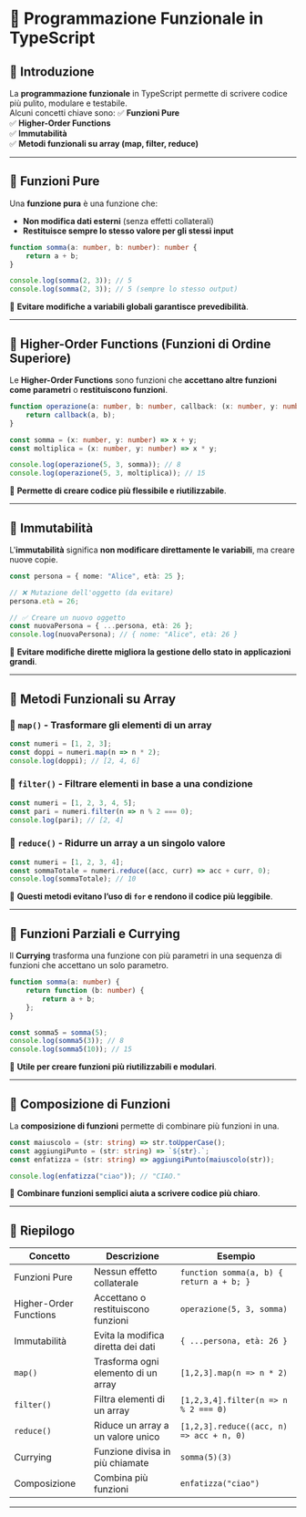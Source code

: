 
# 📌 Programmazione Funzionale in TypeScript

## 🎯 Introduzione
La **programmazione funzionale** in TypeScript permette di scrivere codice più pulito, modulare e testabile.  
Alcuni concetti chiave sono:
✅ **Funzioni Pure**  
✅ **Higher-Order Functions**  
✅ **Immutabilità**  
✅ **Metodi funzionali su array (map, filter, reduce)**  

---

## 📌 Funzioni Pure
Una **funzione pura** è una funzione che:
- **Non modifica dati esterni** (senza effetti collaterali)
- **Restituisce sempre lo stesso valore per gli stessi input**

```ts
function somma(a: number, b: number): number {
    return a + b;
}

console.log(somma(2, 3)); // 5
console.log(somma(2, 3)); // 5 (sempre lo stesso output)
````

📌 **Evitare modifiche a variabili globali garantisce prevedibilità**.

---

## 📌 Higher-Order Functions (Funzioni di Ordine Superiore)

Le **Higher-Order Functions** sono funzioni che **accettano altre funzioni come parametri** o **restituiscono funzioni**.

```ts
function operazione(a: number, b: number, callback: (x: number, y: number) => number): number {
    return callback(a, b);
}

const somma = (x: number, y: number) => x + y;
const moltiplica = (x: number, y: number) => x * y;

console.log(operazione(5, 3, somma)); // 8
console.log(operazione(5, 3, moltiplica)); // 15
```

📌 **Permette di creare codice più flessibile e riutilizzabile**.

---

## 📌 Immutabilità

L'**immutabilità** significa **non modificare direttamente le variabili**, ma creare nuove copie.

```ts
const persona = { nome: "Alice", età: 25 };

// ❌ Mutazione dell'oggetto (da evitare)
persona.età = 26; 

// ✅ Creare un nuovo oggetto
const nuovaPersona = { ...persona, età: 26 };
console.log(nuovaPersona); // { nome: "Alice", età: 26 }
```

📌 **Evitare modifiche dirette migliora la gestione dello stato in applicazioni grandi**.

---

## 📌 Metodi Funzionali su Array

### 🔹 `map()` - Trasformare gli elementi di un array

```ts
const numeri = [1, 2, 3];
const doppi = numeri.map(n => n * 2);
console.log(doppi); // [2, 4, 6]
```

### 🔹 `filter()` - Filtrare elementi in base a una condizione

```ts
const numeri = [1, 2, 3, 4, 5];
const pari = numeri.filter(n => n % 2 === 0);
console.log(pari); // [2, 4]
```

### 🔹 `reduce()` - Ridurre un array a un singolo valore

```ts
const numeri = [1, 2, 3, 4];
const sommaTotale = numeri.reduce((acc, curr) => acc + curr, 0);
console.log(sommaTotale); // 10
```

📌 **Questi metodi evitano l’uso di `for` e rendono il codice più leggibile**.

---

## 📌 Funzioni Parziali e Currying

Il **Currying** trasforma una funzione con più parametri in una sequenza di funzioni che accettano un solo parametro.

```ts
function somma(a: number) {
    return function (b: number) {
        return a + b;
    };
}

const somma5 = somma(5);
console.log(somma5(3)); // 8
console.log(somma5(10)); // 15
```

📌 **Utile per creare funzioni più riutilizzabili e modulari**.

---

## 📌 Composizione di Funzioni

La **composizione di funzioni** permette di combinare più funzioni in una.

```ts
const maiuscolo = (str: string) => str.toUpperCase();
const aggiungiPunto = (str: string) => `${str}.`;
const enfatizza = (str: string) => aggiungiPunto(maiuscolo(str));

console.log(enfatizza("ciao")); // "CIAO."
```

📌 **Combinare funzioni semplici aiuta a scrivere codice più chiaro**.

---

## 📌 Riepilogo

|Concetto|Descrizione|Esempio|
|---|---|---|
|Funzioni Pure|Nessun effetto collaterale|`function somma(a, b) { return a + b; }`|
|Higher-Order Functions|Accettano o restituiscono funzioni|`operazione(5, 3, somma)`|
|Immutabilità|Evita la modifica diretta dei dati|`{ ...persona, età: 26 }`|
|`map()`|Trasforma ogni elemento di un array|`[1,2,3].map(n => n * 2)`|
|`filter()`|Filtra elementi di un array|`[1,2,3,4].filter(n => n % 2 === 0)`|
|`reduce()`|Riduce un array a un valore unico|`[1,2,3].reduce((acc, n) => acc + n, 0)`|
|Currying|Funzione divisa in più chiamate|`somma(5)(3)`|
|Composizione|Combina più funzioni|`enfatizza("ciao")`|

---
